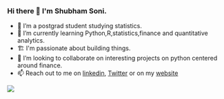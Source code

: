 ### Hi there 👋 I'm Shubham Soni.

- 🔭 I’m a postgrad student studying statistics.
- 🌱 I’m currently learning Python,R,statistics,finance and quantitative analytics.
- 🏗 I'm passionate about building things.
- 👯 I’m looking to collaborate on interesting projects on python centered around finance.
- 📫 Reach out to me on [linkedin](https://linkedin.com/in/shubxam), [Twitter](https://twitter.com/shubxam) or on my [website](https://shubxam.github.io)

<p> <img align=center src='https://github-readme-stats.vercel.app/api/?username=shubxam&show_icons=true&hide=stars&title_color=fff&icon_color=79ff97&text_color=9f9f9f&bg_color=151515'>
</p>
